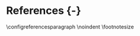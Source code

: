 <!-- 
Do not edit this page.

References are automatically generated from the BibTex file (References.bib)

...which you should create using your reference manager.
-->
# References {-}
\configreferencesparagraph
\noindent
\footnotesize

